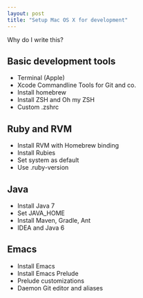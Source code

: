 ```yaml
---
layout: post
title: "Setup Mac OS X for development"
---
```


Why do I write this?

Basic development tools
--------------------------------

* Terminal (Apple)
* Xcode Commandline Tools for Git and co.
* Install homebrew
* Install ZSH and Oh my ZSH
* Custom .zshrc

Ruby and RVM
--------------------

* Install RVM with Homebrew binding
* Install Rubies
* Set system as default
* Use .ruby-version

Java
------

* Install Java 7
* Set JAVA_HOME
* Install Maven, Gradle, Ant
* IDEA and Java 6

Emacs
---------

* Install Emacs
* Install Emacs Prelude
* Prelude customizations
* Daemon Git editor and aliases
